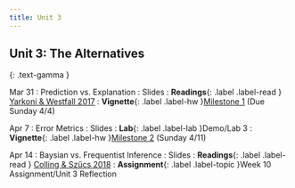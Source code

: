 ```yaml
---
title: Unit 3
---
```


## Unit 3: The Alternatives
{: .text-gamma }


Mar 31
: Prediction vs. Explanation
  : Slides
: **Readings**{: .label .label-read }
[Yarkoni & Westfall 2017](https://journals.sagepub.com/doi/pdf/10.1177/1745691617693393)
: **Vignette**{: .label .label-hw }[Milestone 1](https://bcourses.berkeley.edu/courses/1502254/assignments/8260074?module_item_id=16167155) (Due Sunday 4/4)


Apr 7
: Error Metrics
  : Slides
: **Lab**{: .label .label-lab }Demo/Lab 3
: **Vignette**{: .label .label-hw }[Milestone 2](https://bcourses.berkeley.edu/courses/1502254/assignments/8260075) (Sunday 4/11)


Apr 14
: Baysian vs. Frequentist Inference
  : Slides
: **Readings**{: .label .label-read }
[Colling & Szűcs 2018](https://www.repository.cam.ac.uk/bitstream/handle/1810/288136/Colling-Sz%c5%b1cs2018_Article_StatisticalInferenceAndTheRepl.pdf?sequence=3&isAllowed=y)
: **Assignment**{: .label .label-topic }Week 10 Assignment/Unit 3 Reflection